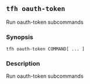## `tfh oauth-token`

Run oauth-token subcommands

### Synopsis

    tfh oauth-token COMMAND[ ... ]

### Description

Run oauth-token subcommands

